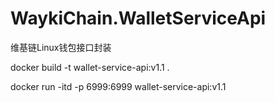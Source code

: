 # WaykiChain.WalletServiceApi
维基链Linux钱包接口封装

docker build -t wallet-service-api:v1.1 .

docker run -itd -p 6999:6999 wallet-service-api:v1.1